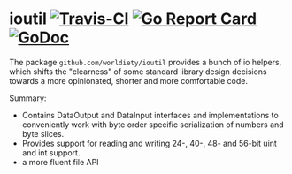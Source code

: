 # ioutil [![Travis-CI](https://travis-ci.com/worldiety/ioutil.svg?branch=master)](https://travis-ci.com/worldiety/ioutil) [![Go Report Card](https://goreportcard.com/badge/github.com/worldiety/ioutil)](https://goreportcard.com/report/github.com/worldiety/ioutil) [![GoDoc](https://godoc.org/github.com/worldiety/ioutil?status.svg)](http://godoc.org/github.com/worldiety/ioutil)

The package `github.com/worldiety/ioutil` provides a bunch of io helpers, which shifts the "clearness" of some 
standard library design decisions towards a more opinionated, shorter and more comfortable code.

Summary:
* Contains DataOutput and DataInput interfaces and implementations to conveniently work with byte order specific
serialization of numbers and byte slices.
* Provides support for reading and writing 24-, 40-, 48- and 56-bit uint and int support. 
* a more fluent file API  

